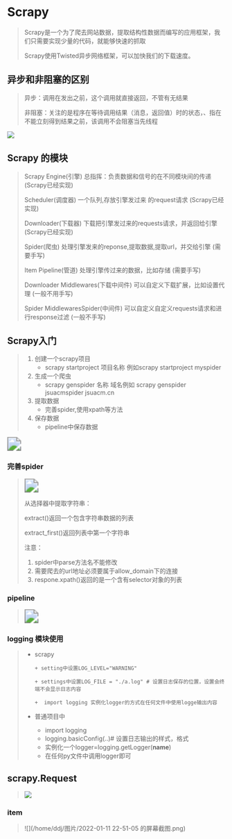 # Scrapy

> Scrapy是一个为了爬去网站数据，提取结构性数据而编写的应用框架，我们只需要实现少量的代码，就能够快速的抓取
>
> Scrapy使用Twisted异步网络框架，可以加快我们的下载速度。

## 异步和非阻塞的区别

> 异步：调用在发出之前，这个调用就直接返回，不管有无结果
>
> 非阻塞：关注的是程序在等待调用结果（消息，返回值）时的状态，、指在不能立刻得到结果之前，该调用不会阻塞当先线程

![](https://s2.loli.net/2022/01/10/nx7Iwlt4VZWNOfC.png)

## Scrapy 的模块

> Scrapy Engine(引擎) 总指挥：负责数据和信号的在不同模块间的传递   (Scrapy已经实现)
>
> Scheduler(调度器) 一个队列,存放引擎发过来 的request请求 (Scrapy已经实现)
>
> Downloader(下载器) 下载把引擎发过来的requests请求，并返回给引擎 (Scrapy已经实现)
>
> Spider(爬虫) 处理引擎发来的reponse,提取数据,提取url，并交给引擎 (需要手写)
>
> Item Pipeline(管道) 处理引擎传过来的数据，比如存储 (需要手写)
>
> Downloader Middlewares(下载中间件) 可以自定义下载扩展，比如设置代理  (一般不用手写)
>
> Spider MiddlewaresSpider(中间件) 可以自定义自定义requests请求和进行response过滤 (一般不手写)

## Scrapy入门

> 1. 创建一个scrapy项目
>    + scrapy startproject 项目名称 例如scrapy startproject myspider
> 2. 生成一个爬虫
>    + scrapy genspider 名称 域名例如 scrapy genspider jsuacmspider jsuacm.cn
> 3. 提取数据
>    + 完善spider,使用xpath等方法
> 4. 保存数据
>    + pipeline中保存数据

<img src="https://s2.loli.net/2022/01/11/Av98mrz4X1labcJ.png" style="zoom:200%;" />

### 完善spider

> <img src="https://s2.loli.net/2022/01/11/9Dybv28HWh1FsfX.png" style="zoom:200%;" />
>
> 从选择器中提取字符串：
>
> extract()返回一个包含字符串数据的列表
>
> extract_first()返回列表中第一个字符串
>
> 注意：
>
>  	1. spider中parse方法名不能修改
>  	2. 需要爬去的url地址必须要属于allow_domain下的连接
>  	3. respone.xpath()返回的是一个含有selector对象的列表

### pipeline

> <img src="https://s2.loli.net/2022/01/11/Y7kdCn8XEzFb5mN.png" style="zoom:200%;" />

### logging 模块使用

> - scrapy
>
>   	+ setting中设置LOG_LEVEL="WARNING"
>
>   	+ settings中设置LOG_FILE = "./a.log" # 设置日志保存的位置，设置会终端不会显示日志内容
>
>   	+  import logging 实例化logger的方式在任何文件中使用logge输出内容
>
> - 普通项目中
>
>   - import logging
>   - logging.basicConfig(..)# 设置日志输出的样式，格式
>   - 实例化一个logger=logging.getLogger(__name__)
>   - 在任何py文件中调用logger即可

## scrapy.Request

> ![](https://s2.loli.net/2022/01/11/6VgUG4DLupSCAsK.png)

### item

> ![](/home/ddj/图片/2022-01-11 22-51-05 的屏幕截图.png)
